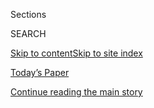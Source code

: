 <div id="app">

<div>

<div class="NYTAppHideMasthead css-1r6wvpq e1suatyy0">

<div class="section css-ui9rw0 e1suatyy2">

<div class="css-eph4ug er09x8g0">

<div class="css-6n7j50">

</div>

<span class="css-1dv1kvn">Sections</span>

<div class="css-10488qs">

<span class="css-1dv1kvn">SEARCH</span>

</div>

[Skip to content](#site-content)[Skip to site
index](#site-index)

</div>

<div class="css-10698na e1huz5gh0">

</div>

</div>

<div id="masthead-bar-one" class="section hasLinks css-15hmgas e1csuq9d3">

<div class="css-uqyvli e1csuq9d0">

</div>

<div class="css-1uqjmks e1csuq9d1">

</div>

<div class="css-9e9ivx">

[](https://myaccount.nytimes3xbfgragh.onion/auth/login?response_type=cookie&client_id=vi)

</div>

<div class="css-1bvtpon e1csuq9d2">

[Today’s Paper](https://www.nytimes3xbfgragh.onion/section/todayspaper)

</div>

</div>

</div>

</div>

<div data-aria-hidden="false">

<div id="site-content" data-role="main">

<div id="top-wrapper" class="css-15p45cc eaca97t0" type="top">

<div id="top-slug" class="css-19x0jxb eaca97t1" hidden="">

Advertisement

</div>

[Continue reading the main
story](#after-top)

<div class="ad top-wrapper" style="text-align:center;height:100%;display:block;min-height:90px">

<div id="top" class="place-ad" data-position="top" data-size-key="top">

</div>

</div>

<div id="after-top">

</div>

</div>

<div id="byline" class="section css-15h4p1b e9abtgs0">

<div class="css-1j21atc e1svk9qx1">

<div class="css-nfcc9b e1svk9qx3">

<div class="css-cnx41t">

![Portrait of Ivan
Krastev](https://static01.graylady3jvrrxbe.onion/images/2018/04/02/opinion/ivan-krastev/ivan-krastev-thumbLarge.png)

</div>

<div class="css-vl9dhg e1svk9qx5">

<div class="css-1nrhkj6 e1svk9qx6">

# Ivan Krastev

</div>

## <span></span>

Ivan Krastev became a contributing opinion writer for The International
New York Times in the spring of 2015. He is the chairman of the Center
for Liberal Strategies in Sofia, Bulgaria, and a permanent fellow at the
Institute for Human Sciences in Vienna. A widely regarded expert on
Balkan and European affairs, he sits on the board of trustees of the
European Council on Foreign Relations and the Erste Foundation, as well
as the advisory councils of the Open Society Foundations, the Center for
European Policy Analysis and the European Cultural Foundation. His
latest book is “Democracy Disrupted: The Politics of Global Protest.”

<span class="css-dd5dyy">More**</span>

</div>

</div>

</div>

<div>

<div id="mid1-wrapper" class="css-1mn4oms eaca97t0" type="rank">

<div id="mid1-slug" class="css-1tag3rd eaca97t1">

Advertisement

</div>

[Continue reading the main
story](#after-mid1)

<div id="mid1" class="ad mid1-wrapper" style="text-align:center;height:100%;display:block">

</div>

<div id="after-mid1">

</div>

</div>

</div>

<div class="css-185go5a e1o5byef0">

<div class="css-15cbhtu">

  - [Latest](#stream-panel)
  - <span class="css-6n7j50">Search</span>
    <div class="control">
    <div class="label-container css-1dv1kvn">
    Search
    </div>
    <div class="css-wm4t3d">
    **<span id="clear-search-input" class="css-1dv1kvn">Clear this text
    input</span>
    </div>
    </div>
    <span class="css-1iovbfw"></span>

<div id="stream-panel" class="section css-8msx5b e1jz0cab1">

<div class="css-13mho3u">

1.  
    
    <div class="css-1cp3ece">
    
    <div class="css-1l4spti">
    
    [](/2020/09/08/opinion/coronavirus-dictatorships.html)
    
    <div class="css-79elbk">
    
    ![](https://static01.graylady3jvrrxbe.onion/images/2020/09/08/opinion/08Krastev/08Krastev-thumbWide.jpg?quality=75&auto=webp&disable=upscale)
    
    </div>
    
    ## The Pandemic Was Supposed to Be Great for Strongmen. What Happened?
    
    From Trump to Lukashenko, authoritarians are discovering that this
    isn’t their kind of crisis.
    
    <div class="css-1nqbnmb ea5icrr0">
    
    By <span class="css-1n7hynb">Ivan
    Krastev</span>
    
    </div>
    
    </div>
    
    <div class="css-1lc2l26 e1xfvim33">
    
    </div>
    
    </div>

2.  
    
    <div class="css-1cp3ece">
    
    <div class="css-1l4spti">
    
    [](/2020/03/09/opinion/democracy-eastern-europe.html)
    
    <div class="css-79elbk">
    
    ![](https://static01.graylady3jvrrxbe.onion/images/2020/03/06/opinion/06krastev/06krastev-thumbWide.jpg?quality=75&auto=webp&disable=upscale)
    
    </div>
    
    ## Of Course They Gave Up on Democracy
    
    Today’s political crisis is of the West’s own making.
    
    <div class="css-1nqbnmb ea5icrr0">
    
    By <span class="css-1n7hynb">Ivan Krastev <span>and</span> Stephen
    Holmes</span>
    
    </div>
    
    </div>
    
    <div class="css-1lc2l26 e1xfvim33">
    
    </div>
    
    </div>

3.  
    
    <div class="css-1cp3ece">
    
    <div class="css-1l4spti">
    
    [](/2020/01/27/opinion/putin-government-change.html)
    
    <div class="css-79elbk">
    
    ![](https://static01.graylady3jvrrxbe.onion/images/2020/01/27/opinion/27Krastev/27Krastev-thumbWide.jpg?quality=75&auto=webp&disable=upscale)
    
    </div>
    
    ## Vladimir Putin’s New Orchestra
    
    The players are being rearranged, but the conductor remains the
    same.
    
    <div class="css-1nqbnmb ea5icrr0">
    
    By <span class="css-1n7hynb">Ivan
    Krastev</span>
    
    </div>
    
    </div>
    
    <div class="css-1lc2l26 e1xfvim33">
    
    </div>
    
    </div>

4.  
    
    <div class="css-1cp3ece">
    
    <div class="css-1l4spti">
    
    [](/2019/12/03/opinion/trump-nato-europe.html)
    
    <div class="css-79elbk">
    
    ![](https://static01.graylady3jvrrxbe.onion/images/2019/12/03/opinion/03krastev-sub/merlin_165334932_e4a02651-29df-4cb9-b386-4a486c9aa90b-thumbWide.jpg?quality=75&auto=webp&disable=upscale)
    
    </div>
    
    ## Will Europe Ever Trust America Again?
    
    As Western leaders gather in London this week, you might be able to
    detect a huge rupture beneath the surface.
    
    <div class="css-1nqbnmb ea5icrr0">
    
    By <span class="css-1n7hynb">Ivan
    Krastev</span>
    
    </div>
    
    </div>
    
    <div class="css-1lc2l26 e1xfvim33">
    
    </div>
    
    </div>

5.  
    
    <div class="css-1cp3ece">
    
    <div class="css-1l4spti">
    
    [](/2019/05/28/opinion/european-elections.html)
    
    <div class="css-79elbk">
    
    ![](https://static01.graylady3jvrrxbe.onion/images/2019/05/30/opinion/28krastev/28krastev-thumbWide.jpg?quality=75&auto=webp&disable=upscale)
    
    </div>
    
    ## The Far Right Is Here to Stay
    
    And other lessons from the European Parliament elections.
    
    <div class="css-1nqbnmb ea5icrr0">
    
    By <span class="css-1n7hynb">Ivan
    Krastev</span>
    
    </div>
    
    </div>
    
    <div class="css-1lc2l26 e1xfvim33">
    
    </div>
    
    </div>

6.  
    
    <div class="css-1cp3ece">
    
    <div class="css-1l4spti">
    
    [](/2019/05/01/opinion/european-elections.html)
    
    <div class="css-79elbk">
    
    ![](https://static01.graylady3jvrrxbe.onion/images/2019/05/03/opinion/01krastev/01krastev-thumbWide.jpg?quality=75&auto=webp&disable=upscale)
    
    </div>
    
    ## What Do Europeans Really Want?
    
    This month’s E.U. elections aren’t a fight between nationalists and
    progressives. They are total chaos.
    
    <div class="css-1nqbnmb ea5icrr0">
    
    By <span class="css-1n7hynb">Ivan
    Krastev</span>
    
    </div>
    
    </div>
    
    <div class="css-1lc2l26 e1xfvim33">
    
    </div>
    
    </div>

7.  
    
    <div class="css-1cp3ece">
    
    <div class="css-1l4spti">
    
    [](/2019/03/18/opinion/orban-poland-israel-netanyahu.html)
    
    <div class="css-79elbk">
    
    ![](https://static01.graylady3jvrrxbe.onion/images/2019/03/18/opinion/18krastev1/18krastev1-thumbWide.jpg?quality=75&auto=webp&disable=upscale)
    
    </div>
    
    ## Why Do Central European Nationalists Love Israel So Much?
    
    Benjamin Netanyahu provides a very attractive model.
    
    <div class="css-1nqbnmb ea5icrr0">
    
    By <span class="css-1n7hynb">Ivan
    Krastev</span>
    
    </div>
    
    </div>
    
    <div class="css-1lc2l26 e1xfvim33">
    
    </div>
    
    </div>

8.  
    
    <div class="css-1cp3ece">
    
    <div class="css-1l4spti">
    
    [](/2019/01/28/opinion/russia-eu-balkans.html)
    
    <div class="css-79elbk">
    
    ![](https://static01.graylady3jvrrxbe.onion/images/2019/01/29/opinion/28krastev02/28krastev02-thumbWide.jpg?quality=75&auto=webp&disable=upscale)
    
    </div>
    
    ## Putin’s Next Playground or the E.U.’s Last Moral Stand?
    
    The Balkans has once again become a playground for great power
    politics.
    
    <div class="css-1nqbnmb ea5icrr0">
    
    By <span class="css-1n7hynb">Ivan
    Krastev</span>
    
    </div>
    
    </div>
    
    <div class="css-1lc2l26 e1xfvim33">
    
    </div>
    
    </div>

9.  
    
    <div class="css-1cp3ece">
    
    <div class="css-1l4spti">
    
    [](/2018/11/30/opinion/europe-america-foreign-policy-trump.html)
    
    <div class="css-79elbk">
    
    ![](https://static01.graylady3jvrrxbe.onion/images/2018/11/30/opinion/30KRASTEV/merlin_147477981_b3849c02-dbbd-4e22-9f3b-33b6159699a1-thumbWide.jpg?quality=75&auto=webp&disable=upscale)
    
    </div>
    
    ## A European Goes to Trump’s Washington
    
    And what he finds is disturbing.
    
    <div class="css-1nqbnmb ea5icrr0">
    
    By <span class="css-1n7hynb">Ivan
    Krastev</span>
    
    </div>
    
    </div>
    
    <div class="css-1lc2l26 e1xfvim33">
    
    </div>
    
    </div>

10. 
    
    <div class="css-1cp3ece">
    
    <div class="css-1l4spti">
    
    [](/2018/08/19/opinion/steve-bannon-europe-movement-far-right.html)
    
    <div class="css-79elbk">
    
    ![](https://static01.graylady3jvrrxbe.onion/images/2018/08/17/opinion/17krastev/17krastev-thumbWide-v2.jpg?quality=75&auto=webp&disable=upscale)
    
    </div>
    
    ## Steve Bannon Has Found His Next Trump
    
    The American president’s former Svengali is palling around the
    Continent with a far-right Hungarian prime minister. How does this
    end?
    
    <div class="css-1nqbnmb ea5icrr0">
    
    By <span class="css-1n7hynb">Ivan Krastev</span>
    
    </div>
    
    </div>
    
    <div class="css-1lc2l26 e1xfvim33">
    
    </div>
    
    </div>

<div class="css-13mho3u">

<div class="css-1t62hi8">

<div class="css-1stvaey">

Show
More

<div>

<div style="border:0;clip:rect(0 0 0 0);height:1px;margin:-1px;overflow:hidden;white-space:nowrap;padding:0;width:1px;position:absolute" data-role="log" data-aria-live="assertive">

</div>

<div style="border:0;clip:rect(0 0 0 0);height:1px;margin:-1px;overflow:hidden;white-space:nowrap;padding:0;width:1px;position:absolute" data-role="log" data-aria-live="assertive">

</div>

<div style="border:0;clip:rect(0 0 0 0);height:1px;margin:-1px;overflow:hidden;white-space:nowrap;padding:0;width:1px;position:absolute" data-role="log" data-aria-live="polite">

</div>

<div style="border:0;clip:rect(0 0 0 0);height:1px;margin:-1px;overflow:hidden;white-space:nowrap;padding:0;width:1px;position:absolute" data-role="log" data-aria-live="polite">

</div>

</div>

</div>

</div>

</div>

</div>

<div class="css-g6hk37 supplemental">

<div id="mid2-wrapper" class="css-10wkyv7 eaca97t0" type="lede">

<div id="mid2-slug" class="css-1tag3rd eaca97t1">

Advertisement

</div>

[Continue reading the main
story](#after-mid2)

<div id="mid2" class="ad mid2-wrapper" style="text-align:center;height:100%;display:block;min-height:250px">

</div>

<div id="after-mid2">

</div>

</div>

</div>

</div>

</div>

</div>

</div>

</div>

## Site Index

<div>

</div>

## Site Information Navigation

  - [© <span>2020</span> <span>The New York Times
    Company</span>](https://help.nytimes3xbfgragh.onion/hc/en-us/articles/115014792127-Copyright-notice)

<!-- end list -->

  - [NYTCo](https://www.nytco.com/)
  - [Contact
    Us](https://help.nytimes3xbfgragh.onion/hc/en-us/articles/115015385887-Contact-Us)
  - [Work with us](https://www.nytco.com/careers/)
  - [Advertise](https://nytmediakit.com/)
  - [T Brand Studio](http://www.tbrandstudio.com/)
  - [Your Ad
    Choices](https://www.nytimes3xbfgragh.onion/privacy/cookie-policy#how-do-i-manage-trackers)
  - [Privacy](https://www.nytimes3xbfgragh.onion/privacy)
  - [Terms of
    Service](https://help.nytimes3xbfgragh.onion/hc/en-us/articles/115014893428-Terms-of-service)
  - [Terms of
    Sale](https://help.nytimes3xbfgragh.onion/hc/en-us/articles/115014893968-Terms-of-sale)
  - [Site
    Map](https://spiderbites.nytimes3xbfgragh.onion)
  - [Help](https://help.nytimes3xbfgragh.onion/hc/en-us)
  - [Subscriptions](https://www.nytimes3xbfgragh.onion/subscription?campaignId=37WXW)

</div>

</div>
